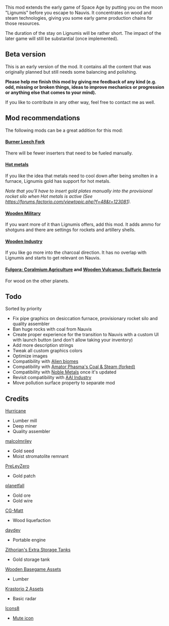This mod extends the early game of Space Age by putting you on the moon "Lignumis" before you escape to Nauvis. It concentrates on wood and steam technologies, giving you some early game production chains for those resources.

The duration of the stay on Lignumis will be rather short. The impact of the later game will still be substantial (once implemented).

## Beta version

This is an early version of the mod. It contains all the content that was originally planned but still needs some balancing and polishing.

**Please help me finish this mod by giving me feedback of any kind (e.g. odd, missing or broken things, ideas to improve mechanics or progression or anything else that comes to your mind).**

If you like to contribute in any other way, feel free to contact me as well.

## Mod recommendations

The following mods can be a great addition for this mod:

#### [Burner Leech Fork](https://mods.factorio.com/mod/Burner-Leech-Fork)

There will be fewer inserters that need to be fueled manually.

#### [Hot metals](https://mods.factorio.com/mod/hot-metals)

If you like the idea that metals need to cool down after being smolten in a furnace, Lignumis gold has support for hot metals.

*Note that you'll have to insert gold plates manually into the provisional rocket silo when Hot metals is active (See https://forums.factorio.com/viewtopic.php?f=48&t=123081).*

#### [Wooden Military](https://mods.factorio.com/mod/wood-military)

If you want more of it than Lignumis offers, add this mod. It adds ammo for shotguns and there are settings for rockets and artillery shells.

#### [Wooden Industry](https://mods.factorio.com/mod/wood-industry)

If you like go more into the charcoal direction. It has no overlap with Lignumis and starts to get relevant on Nauvis.

#### [Fulgora: Coralmium Agriculture](https://mods.factorio.com/mod/fulgora-coralmium-agriculture) and [Wooden Vulcanus: Sulfuric Bacteria](https://mods.factorio.com/mod/vulcanus-sulfuric-bacteria)

For wood on the other planets.

## Todo

Sorted by priority

- Fix pipe graphics on desiccation furnace, provisionary rocket silo and quality assembler
- Ban huge rocks with coal from Nauvis
- Create proper experience for the transition to Nauvis with a custom UI with launch button (and don't allow taking your inventory)
- Add more description strings
- Tweak all custom graphics colors
- Optimize images
- Compatibility with [Alien biomes](https://mods.factorio.com/mod/alien-biomes)
- Compatibility with [Amator Phasma's Coal & Steam (forked)](https://mods.factorio.com/mod/apm_power_ldinc)
- Compatibility with [Noble Metals](https://mods.factorio.com/mod/bzgold) once it's updated
- Revisit compatibility with [AAI Industry](https://mods.factorio.com/mod/aai-industry)
- Move pollution surface property to separate mod

## Credits

[Hurricane](https://mods.factorio.com/user/Hurricane046)

- Lumber mill
- Deep miner
- Quality assembler

[malcolmriley](https://github.com/malcolmriley/unused-renders)

- Gold seed
- Moist stromatolite remnant

[PreLeyZero](https://mods.factorio.com/mod/exotic-industries)

- Gold patch

[planetfall](https://mods.factorio.com/mod/ThemTharHills)

- Gold ore
- Gold wire

[CG-Matt](https://mods.factorio.com/mod/simple-wood-liquefaction)

- Wood liquefaction

[daydev](https://mods.factorio.com/mod/EquipmentPlusPortableEngine)

- Portable engine

[Zithorian's Extra Storage Tanks](https://mods.factorio.com/mod/zithorian-extra-storage-tanks)

- Gold storage tank

[Wooden Basegame Assets](https://mods.factorio.com/mod/wood-base-assets)

- Lumber

[Krastorio 2 Assets](https://mods.factorio.com/mod/Krastorio2Assets)

- Basic radar

[Icons8](https://icons8.com)

- [Mute icon](https://icons8.com/icon/9414/no-audio)